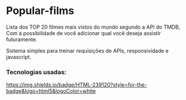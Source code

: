 # Popular-films
Lista dos TOP 20 filmes mais vistos do mundo segundo a API do TMDB, Com a possibilidade de você adicionar qual você deseja assistir futuramente.

Sistema simples para treinar requisições de APIs, responsividade e javascript.

### Tecnologias usadas: ###
https://img.shields.io/badge/HTML-239120?style=for-the-badge&logo=html5&logoColor=white
